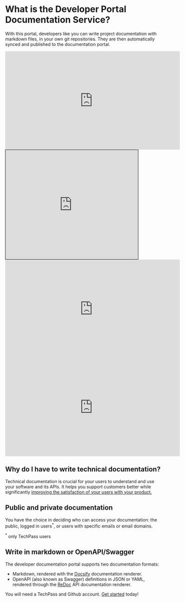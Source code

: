 # What is the Developer Portal Documentation Service?

With this portal, developers like you can write project documentation with markdown files, in your own git repositories. They are then automatically synced and published to the documentation portal.

<iframe title="YouTubeVideoPlayer" src="
https://youtu.be/embed/gJ0U0w7C628?showinfo=0" height="315" width="560" frameborder="0" allow="accelerometer; autoplay; encrypted-media; gyroscope; picture-in-picture" allowfullscreen></iframe>


<iframe width="425" height="350" frameborder="0" scrolling="no" marginheight="0" marginwidth="0" src="https://i.ytimg.com/vi/-IXqbuMOwYg/hq720.jpg?sqp=-oaymwEcCNAFEJQDSFXyq4qpAw4IARUAAIhCGAFwAcABBg==&rs=AOn4CLDmcWpHub9FsBmp6vQgQTz0sWK14Q" style="border: 1px solid black"></iframe> 

<iframe width="560" height="315" src="https://www.youtube.com/embed/-IXqbuMOwYg" title="YouTube video player" frameborder="0" allow="accelerometer; autoplay; clipboard-write; encrypted-media; gyroscope; picture-in-picture" allowfullscreen></iframe>

<iframe width="560" height="315" src="https://www.youtube.com/embed/-gJ0U0w7C628" title="YouTube video player" frameborder="0" allow="accelerometer; autoplay; clipboard-write; encrypted-media; gyroscope; picture-in-picture" allowfullscreen></iframe>

## Why do I have to write technical documentation?

Technical documentation is crucial for your users to understand and use your software and its APIs. It helps you support customers better while significantly [improving the satisfaction of your users with your product.](https://www.sciencedirect.com/science/article/abs/pii/037872069090063N)

## Public and private documentation

You have the choice in deciding who can access your documentation: the public, logged in users<sup>*</sup>, or users with specific emails or email domains.

<sup>*</sup> only TechPass users

## Write in markdown or OpenAPI/Swagger

The developer documentation portal supports two documentation formats:

- Markdown, rendered with the [Docsify](https://docsify.js.org) documentation renderer.
- OpenAPI (also known as Swagger) definitions in JSON or YAML, rendered through the [ReDoc](https://github.com/redocly/redoc) API documentation renderer.

You will need a TechPass and Github account. [Get started](get-started) today!
